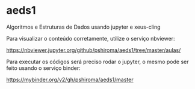 # aeds1
Algoritmos e Estruturas de Dados usando jupyter e xeus-cling

Para visualizar o conteúdo corretamente, utilize o serviço nbviewer:

https://nbviewer.jupyter.org/github/pshiroma/aeds1/tree/master/aulas/

Para executar os códigos será preciso rodar o jupyter, o mesmo pode ser feito usando o serviço binder:

https://mybinder.org/v2/gh/pshiroma/aeds1/master
